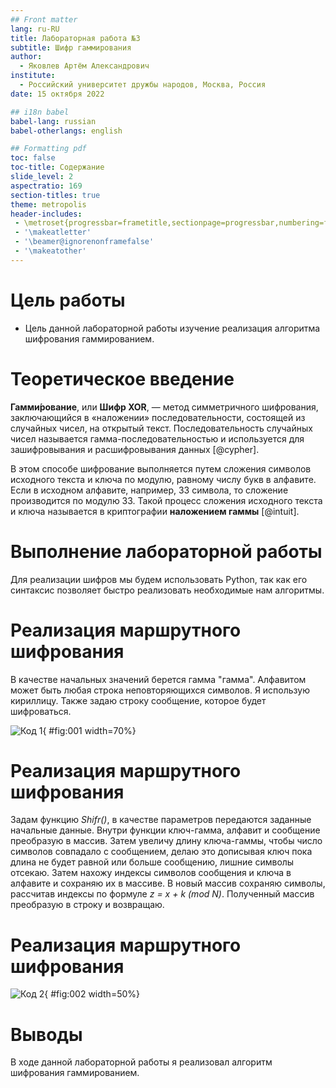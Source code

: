 ```yaml
---
## Front matter
lang: ru-RU
title: Лабораторная работа №3
subtitle: Шифр гаммирования
author:
  - Яковлев Артём Александрович
institute:
  - Российский университет дружбы народов, Москва, Россия
date: 15 октября 2022

## i18n babel
babel-lang: russian
babel-otherlangs: english

## Formatting pdf
toc: false
toc-title: Содержание
slide_level: 2
aspectratio: 169
section-titles: true
theme: metropolis
header-includes:
 - \metroset{progressbar=frametitle,sectionpage=progressbar,numbering=fraction}
 - '\makeatletter'
 - '\beamer@ignorenonframefalse'
 - '\makeatother'
---
```


# Цель работы

- Цель данной лабораторной работы изучение реализация алгоритма шифрования гаммированием.

# Теоретическое введение

**Гамми́рование**, или **Шифр XOR**, — метод симметричного шифрования, заключающийся в «наложении» последовательности, состоящей из случайных чисел, на открытый текст. Последовательность случайных чисел называется гамма-последовательностью и используется для зашифровывания и расшифровывания данных [@cypher].

В этом способе шифрование выполняется путем сложения символов исходного текста и ключа по модулю, равному числу букв в алфавите. Если в исходном алфавите, например, 33 символа, то сложение производится по модулю 33. Такой процесс сложения исходного текста и ключа называется в криптографии **наложением гаммы** [@intuit].

# Выполнение лабораторной работы

Для реализации шифров мы будем использовать Python, так как его синтаксис позволяет быстро реализовать необходимые нам алгоритмы.

# Реализация маршрутного шифрования

В качестве начальных значений берется гамма "гамма". Алфавитом
может быть любая строка неповторяющихся символов. Я использую
кириллицу. Также задаю строку сообщение, которое будет
шифроваться. 

![Код 1](im/1.PNG){ #fig:001 width=70%}

# Реализация маршрутного шифрования

Задам функцию *Shifr()*, в качестве параметров передаются
заданные начальные данные. Внутри функции ключ-гамма, алфавит и
сообщение преобразую в массив. Затем увеличу длину ключа-гаммы, 
чтобы число символов совпадало с сообщением, 
делаю это дописывая ключ пока длина не будет равной или больше сообщению, 
лишние символы отсекаю. 
Затем нахожу индексы символов сообщения и ключа в алфавите и сохраняю их в массиве. 
В новый массив сохраняю символы, рассчитав индексы по формуле *z = x + k (mod N)*. 
Полученный массив преобразую в строку и возвращаю.

# Реализация маршрутного шифрования

![Код 2](im/2.PNG){ #fig:002 width=50%}

# Выводы

В ходе данной лабораторной работы я реализовал алгоритм шифрования гаммированием.